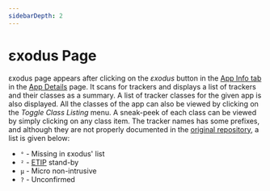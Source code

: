 ```yaml
---
sidebarDepth: 2
---
```

# εxodus Page
εxodus page appears after clicking on the _εxodus_ button in the [App Info tab][1] in the [App Details][2] page. It scans for trackers and displays a list of trackers and their classes as a summary. A list of tracker classes for the given app is also displayed. All the classes of the app can also be viewed by clicking on the _Toggle Class Listing_ menu. A sneak-peek of each class can be viewed by simply clicking on any class item. The tracker names has some prefixes, and although they are not properly documented in the [original repository][3], a list is given below:
- `°` - Missing in εxodus' list
- `²` - [ETIP][4] stand-by
- `µ` - Micro non-intrusive
- `?` - Unconfirmed

[1]: ./app-details-page.md#app-info-tab
[2]: ./app-details-page.md
[3]: https://gitlab.com/oF2pks/3xodusprivacy-toolbox
[4]: https://etip.exodus-privacy.eu.org
